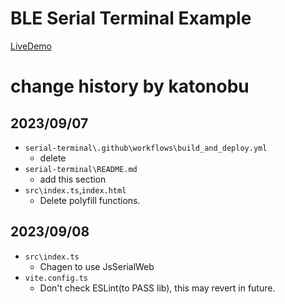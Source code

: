 # BLE Serial Terminal Example
[LiveDemo](https://katonobu.github.io/ble-serial-terminal/)

# change history by katonobu
## 2023/09/07
- `serial-terminal\.github\workflows\build_and_deploy.yml`
    - delete 
- `serial-terminal\README.md`    
    - add this section 
- `src\index.ts`,`index.html`
    - Delete polyfill functions.
## 2023/09/08
- `src\index.ts`
    - Chagen to use JsSerialWeb
- `vite.config.ts`
    - Don't check ESLint(to PASS lib), this may revert in future.
